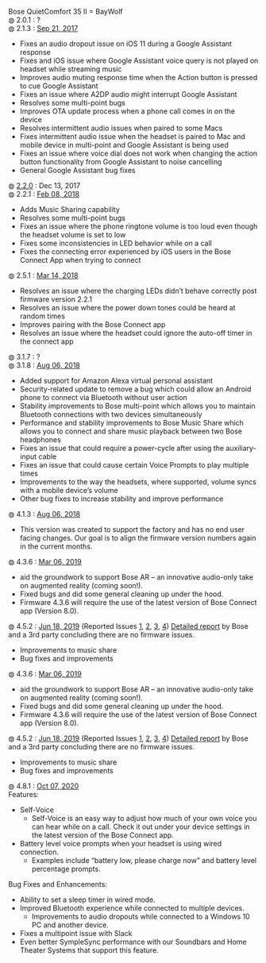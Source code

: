 Bose QuietComfort 35 II = BayWolf</br>
&#9677; 2.0.1 : ?</br>
&#9677; 2.1.3 : <a href="https://community.bose.com/t5/Headphones-Archive/QC35-Series-II-Firmware-Update-2-1-3-Available-Sept-21st/td-p/73906">Sep 21, 2017</a>
<ul>
  <li>Fixes an audio dropout issue on iOS 11 during a Google Assistant response</li>
  <li>Fixes and iOS issue where Google Assistant voice query is not played on headset while streaming music</li>
  <li>Improves audio muting response time when the Action button is pressed to cue Google Assistant</li>
  <li>Fixes an issue where A2DP audio might interrupt Google Assistant</li>
  <li>Resolves some multi-point bugs</li>
  <li>Improves OTA update process when a phone call comes in on the device</li>
  <li>Resolves intermittent audio issues when paired to some Macs</li>
  <li>Fixes intermittent audio issue when the headset is paired to Mac and mobile device in multi-point and Google Assistant is being used</li>
  <li>Fixes an issue where voice dial does not work when changing the action button functionality from Google Assistant to noise cancelling</li>
  <li>General Google Assistant bug fixes</li>
</ul>
&#9677; <a href="https://community.bose.com/t5/Headphones-Archive/No-music-share-feature-for-QC35-Series-2/m-p/95865/highlight/true#M13043">2.2.0</a> : Dec 13, 2017</br>
&#9677; 2.2.1 : <a href="https://community.bose.com/t5/Headphones-Archive/New-Firmware-updates-available-for-QC35-Series-II-2-2-1-and-QC35/m-p/109701">Feb 08, 2018</a></br>
<ul>
  <li>Adds Music Sharing capability</li>
  <li>Resolves some multi-point bugs</li>
  <li>Fixes an issue where the phone ringtone volume is too loud even though the headset volume is set to low</li>
  <li>Fixes some inconsistencies in LED behavior while on a call</li>
  <li>Fixes the connecting error experienced by iOS users in the Bose Connect App when trying to connect</li>
</ul>
&#9677; 2.5.1 : <a href="https://community.bose.com/t5/Headphones-Archive/Bluetooth-Headphones-Firmware-Release-March-2018/m-p/115745">Mar 14, 2018</a></br>
<ul>
  <li>Resolves an issue where the charging LEDs didn’t behave correctly post firmware version 2.2.1</li>
  <li>Resolves an issue where the power down tones could be heard at random times</li>
  <li>Improves pairing with the Bose Connect app</li>
  <li>Resolves an issue where the headset could ignore the auto-off timer in the connect app</li>
</ul>
&#9677; 3.1.7 : ?</br>
&#9677; 3.1.8 : <a href="https://community.bose.com/t5/Headphones-Archive/QC35II-Firmware-Release-v-3-1-8-Release-notes/td-p/139145">Aug 06, 2018</a></br>
<ul>
  <li>Added support for Amazon Alexa virtual personal assistant</li>
  <li>Security-related update to remove a bug which could allow an Android phone to connect via Bluetooth without user action</li>
  <li>Stability improvements to Bose multi-point which allows you to maintain Bluetooth connections with two devices simultaneously</li>
  <li>Performance and stability improvements to Bose Music Share which allows you to connect and share music playback between two Bose headphones</li>
  <li>Fixes an issue that could require a power-cycle after using the auxiliary-input cable</li>
  <li>Fixes an issue that could cause certain Voice Prompts to play multiple times</li>
  <li>Improvements to the way the headsets, where supported, volume syncs with a mobile device’s volume</li>
  <li>Other bug fixes to increase stability and improve performance </li>
</ul>
&#9677; 4.1.3 : <a href="https://community.bose.com/t5/Headphones-Archive/QC35II-Firmware-Release-v-3-1-8-Release-notes/td-p/139145">Aug 06, 2018</a></br>
<ul>
  <li>This version was created to support the factory and has no end user facing changes.  Our goal is to align the firmware version numbers again in the current months.</li>
</ul>
&#9677; 4.3.6 : <a href="https://community.bose.com/t5/Headphones-Archive/QC35-II-Firmware-Update-to-Enable-AR/m-p/191712">Mar 06, 2019</a></br>
<ul>
  <li>aid the groundwork to support Bose AR – an innovative audio-only take on augmented reality (coming soon!). </li>
  <li>Fixed bugs and did some general cleaning up under the hood. </li>
  <li>Firmware 4.3.6 will require the use of the latest version of Bose Connect app (Version 8.0). </li>
</ul>
&#9677; 4.5.2 : <a href="https://community.bose.com/t5/Around-On-Ear-Headphones/QC35-II-Firmware-update-4-5-2-June-18-2019/m-p/214232">Jun 18, 2019</a> (Reported Issues <a href="https://www.theverge.com/2019/7/16/20696186/bose-qc35ii-headphones-worse-noise-cancellation-problems">1</a>, <a href="https://www.trustedreviews.com/news/bose-qc35-firmware-noise-cancelling-3922813">2</a>, <a href="https://www.androidauthority.com/bose-quietcomfort-35-ii-anc-firmware-1010335/">3</a>, <a href="https://www.techradar.com/news/bose-qc35-noise-cancelling-was-gimped-by-recent-software-update-claim-owners">4</a>) <a href="https://community.bose.com/t5/Around-On-Ear-Headphones/Bose-QC-35-Firmware-4-5-2-Noise-Cancellation-Investigation/td-p/285738">Detailed report</a> by Bose and a 3rd party concluding there are no firmware issues.</br>
<ul>
  <li>Improvements to music share</li>
  <li>Bug fixes and improvements</li>
</ul>
&#9677; 4.3.6 : <a href="https://community.bose.com/t5/Headphones-Archive/QC35-II-Firmware-Update-to-Enable-AR/m-p/191712">Mar 06, 2019</a></br>
<ul>
  <li>aid the groundwork to support Bose AR – an innovative audio-only take on augmented reality (coming soon!). </li>
  <li>Fixed bugs and did some general cleaning up under the hood. </li>
  <li>Firmware 4.3.6 will require the use of the latest version of Bose Connect app (Version 8.0). </li>
</ul>
&#9677; 4.5.2 : <a href="https://community.bose.com/t5/Around-On-Ear-Headphones/QC35-II-Firmware-update-4-5-2-June-18-2019/m-p/214232">Jun 18, 2019</a> (Reported Issues <a href="https://www.theverge.com/2019/7/16/20696186/bose-qc35ii-headphones-worse-noise-cancellation-problems">1</a>, <a href="https://www.trustedreviews.com/news/bose-qc35-firmware-noise-cancelling-3922813">2</a>, <a href="https://www.androidauthority.com/bose-quietcomfort-35-ii-anc-firmware-1010335/">3</a>, <a href="https://www.techradar.com/news/bose-qc35-noise-cancelling-was-gimped-by-recent-software-update-claim-owners">4</a>) <a href="https://community.bose.com/t5/Around-On-Ear-Headphones/Bose-QC-35-Firmware-4-5-2-Noise-Cancellation-Investigation/td-p/285738">Detailed report</a> by Bose and a 3rd party concluding there are no firmware issues.</br>
<ul>
  <li>Improvements to music share</li>
  <li>Bug fixes and improvements</li>
</ul>
&#9677; 4.8.1 : <a href="https://community.bose.com/t5/Around-On-Ear-Headphones/Quiet-Comfort-35II-Firmware-Update-4-8-1-October-7th-2020/m-p/553170">Oct 07, 2020</a></br>
Features:
<ul>
  <li>Self-Voice<ul>
  <li>Self-Voice is an easy way to adjust how much of your own voice you can hear while on a call. Check it out under your device settings in the latest version of the Bose Connect app.</li></ul></li>
  <li>Battery level voice prompts when your headset is using wired connection.<ul>
  <li>Examples include “battery low, please charge now” and battery level percentage prompts.</li></ul></li>
</ul>Bug Fixes and Enhancements:
<ul>
  <li>Ability to set a sleep timer in wired mode.</li>
  <li>Improved Bluetooth experience while connected to multiple devices.<ul>
  <li>Improvements to audio dropouts while connected to a Windows 10 PC and another device.</li></ul></li>
  <li>Fixes a multipoint issue with Slack</li>
  <li>Even better SympleSync performance with our Soundbars and Home Theater Systems that support this feature.</li>
</ul>
